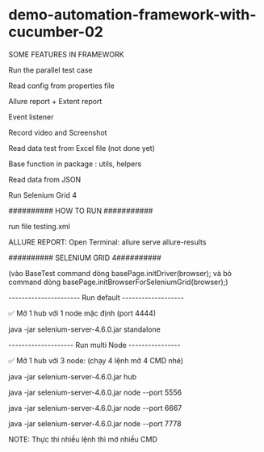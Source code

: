 # demo-automation-framework-with-cucumber-02
SOME FEATURES IN FRAMEWORK

Run the parallel test case

Read config from properties file

Allure report + Extent report

Event listener

Record video and Screenshot

Read data test from Excel file (not done yet)

Base function in package : utils, helpers

Read data from JSON

Run Selenium Grid 4

########## HOW TO RUN ###########

run file testing.xml

ALLURE REPORT: Open Terminal: allure serve allure-results

########## SELENIUM GRID 4##########

(vào BaseTest command dòng basePage.initDriver(browser); và bỏ command dòng   basePage.initBrowserForSeleniumGrid(browser);)

---------------------- Run default -------------------

✅ Mở 1 hub với 1 node mặc định (port 4444)

java -jar selenium-server-4.6.0.jar standalone

-------------------- Run multi Node ----------------

✅ Mở 1 hub với 3 node: (chạy 4 lệnh mở 4 CMD nhé)

java -jar selenium-server-4.6.0.jar hub

java -jar selenium-server-4.6.0.jar node --port 5556

java -jar selenium-server-4.6.0.jar node --port 6667

java -jar selenium-server-4.6.0.jar node --port 7778

NOTE: Thực thi nhiều lệnh thì mở nhiều CMD
